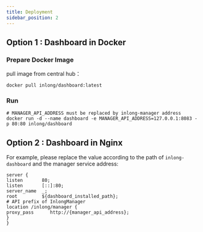 ```yaml
---
title: Deployment
sidebar_position: 2
---
```


## Option 1 : Dashboard in Docker
### Prepare Docker Image
pull image from central hub：
```
docker pull inlong/dashboard:latest
```

### Run
```
# MANAGER_API_ADDRESS must be replaced by inlong-manager address
docker run -d --name dashboard -e MANAGER_API_ADDRESS=127.0.0.1:8083 -p 80:80 inlong/dashboard
```

## Option 2 : Dashboard in Nginx
For example, please replace the value according to the path of `inlong-dashboard` and the manager service address:
```
server {
listen       80;
listen       [::]:80;
server_name  _;
root         ${dashboard_installed_path};
# API prefix of InlongManager
location /inlong/manager {
proxy_pass      http://{manager_api_address};
}
}
```